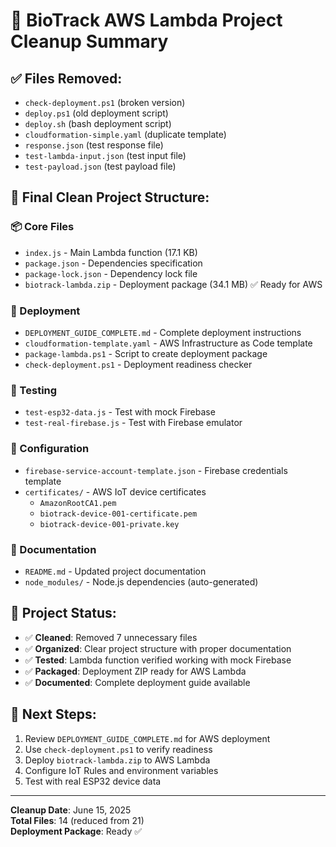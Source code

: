 # 🧹 BioTrack AWS Lambda Project Cleanup Summary

## ✅ Files Removed:
- `check-deployment.ps1` (broken version)
- `deploy.ps1` (old deployment script)
- `deploy.sh` (bash deployment script)
- `cloudformation-simple.yaml` (duplicate template)
- `response.json` (test response file)
- `test-lambda-input.json` (test input file)
- `test-payload.json` (test payload file)

## 📁 Final Clean Project Structure:

### 📦 Core Files
- `index.js` - Main Lambda function (17.1 KB)
- `package.json` - Dependencies specification
- `package-lock.json` - Dependency lock file
- `biotrack-lambda.zip` - Deployment package (34.1 MB) ✅ Ready for AWS

### 🚀 Deployment
- `DEPLOYMENT_GUIDE_COMPLETE.md` - Complete deployment instructions
- `cloudformation-template.yaml` - AWS Infrastructure as Code template
- `package-lambda.ps1` - Script to create deployment package
- `check-deployment.ps1` - Deployment readiness checker

### 🧪 Testing
- `test-esp32-data.js` - Test with mock Firebase
- `test-real-firebase.js` - Test with Firebase emulator

### 🔐 Configuration
- `firebase-service-account-template.json` - Firebase credentials template
- `certificates/` - AWS IoT device certificates
  - `AmazonRootCA1.pem`
  - `biotrack-device-001-certificate.pem`
  - `biotrack-device-001-private.key`

### 📄 Documentation
- `README.md` - Updated project documentation
- `node_modules/` - Node.js dependencies (auto-generated)

## 🎯 Project Status:
- ✅ **Cleaned**: Removed 7 unnecessary files
- ✅ **Organized**: Clear project structure with proper documentation
- ✅ **Tested**: Lambda function verified working with mock Firebase
- ✅ **Packaged**: Deployment ZIP ready for AWS Lambda
- ✅ **Documented**: Complete deployment guide available

## 🚀 Next Steps:
1. Review `DEPLOYMENT_GUIDE_COMPLETE.md` for AWS deployment
2. Use `check-deployment.ps1` to verify readiness
3. Deploy `biotrack-lambda.zip` to AWS Lambda
4. Configure IoT Rules and environment variables
5. Test with real ESP32 device data

---
**Cleanup Date**: June 15, 2025  
**Total Files**: 14 (reduced from 21)  
**Deployment Package**: Ready ✅
